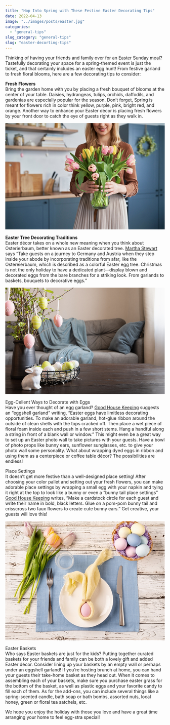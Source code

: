 ```yaml
---
title: "Hop Into Spring with These Festive Easter Decorating Tips"
date: 2022-04-13
image: "../images/posts/easter.jpg"
categories:
  - "general-tips"
slug_category: "general-tips"
slug: "easter-decorting-tips"
---
```


Thinking of having your friends and family over for an Easter Sunday meal? Tastefully decorating your space for a
spring-themed event is just the ticket, and that certainly includes an easter egg hunt! From festive garland to fresh
floral blooms, here are a few decorating tips to consider:

**Fresh Flowers**  
Bring the garden home with you by placing a fresh bouquet of blooms at the center of your table. Daisies, hydrangeas,
tulips, orchids, daffodils, and gardenias are especially popular for the season. Don’t forget, Spring is meant for
flowers rich in color think yellow, purple, pink, bright red, and orange. Another way to enhance your Easter décor is
placing fresh flowers by your front door to catch the eye of guests right as they walk in.

![](../images/posts/flow.jpg)

**Easter Tree Decorating Traditions**  
Easter décor takes on a whole new meaning when you think about Osterierbaum, better known as an Easter decorated
tree. [Martha Stewart](https://www.marthastewart.com/274530/decorating-for-easter?slide=6b2478d2-b543-4189-9ec8-ee5a3fcc2db0#6b2478d2-b543-4189-9ec8-ee5a3fcc2db0)
says “Take guests on a journey to Germany and Austria when they step inside your abode by incorporating traditions from
afar, like the Ostereierbaum, which is described as a colorful Easter egg tree. Christmas is not the only holiday to
have a dedicated plant—display blown and decorated eggs from the bare branches for a striking look. From garlands to
baskets, bouquets to decorative eggs.”

![](../images/posts/2.jpg)

Egg-Cellent Ways to Decorate with Eggs  
Have you ever thought of an egg
garland? [Good House Keeping](https://www.goodhousekeeping.com/holidays/easter-ideas/g2217/easter-decorations/?slide=18)
suggests an “eggshell garland” writing, “Easter eggs have limitless decorating opportunities. To make an adorable
garland, hot-glue ribbon around the outside of clean shells with the tops cracked off. Then place a wet piece of floral
foam inside each and push in a few short stems. Hang a handful along a string in front of a blank wall or window.” This
might even be a great way to set up an Easter photo wall to take pictures with your guests. Have a bowl of photo props
like bunny ears, sunflower sunglasses, etc. to give your photo wall some personality. What about wrapping dyed eggs in
ribbon and using them as a centerpiece or coffee table décor? The possibilities are endless!

Place Settings  
It doesn’t get more festive than a well-designed place setting! After choosing your color pallet and setting out your
fresh flowers, you can make adorable place settings by wrapping a small egg with your napkin and tying it right at the
top to look like a bunny or even a “bunny tail place
settings” [Good House Keeping](https://www.goodhousekeeping.com/holidays/easter-ideas/g2217/easter-decorations/?slide=18)
writes, “Make a cardstock circle for each guest and write their name in bold, black letters. Glue on a pom-pom bunny
tail and crisscross two faux flowers to create cute bunny ears.” Get creative, your guests will love this!

![](../images/posts/3.jpg)

Easter Baskets  
Who says Easter baskets are just for the kids? Putting together curated baskets for your friends and family can be both
a lovely gift and added Easter décor. Consider lining up your baskets by an empty wall or perhaps under an eggshell
garland! If you’re hosting brunch at home, you can hand your guests their take-home basket as they head out. When it
comes to assembling each of your baskets, make sure you purchase easter grass for the bottom of the basket, as well as
plastic eggs and your favorite candy to fill each of them. As for the add-ons, you can include several things like a
spring-scented candle, bath soap or bath bombs, assorted nuts, local honey, green or floral tea satchels, etc.

We hope you enjoy the holiday with those you love and have a great time arranging your home to feel egg-stra special!
